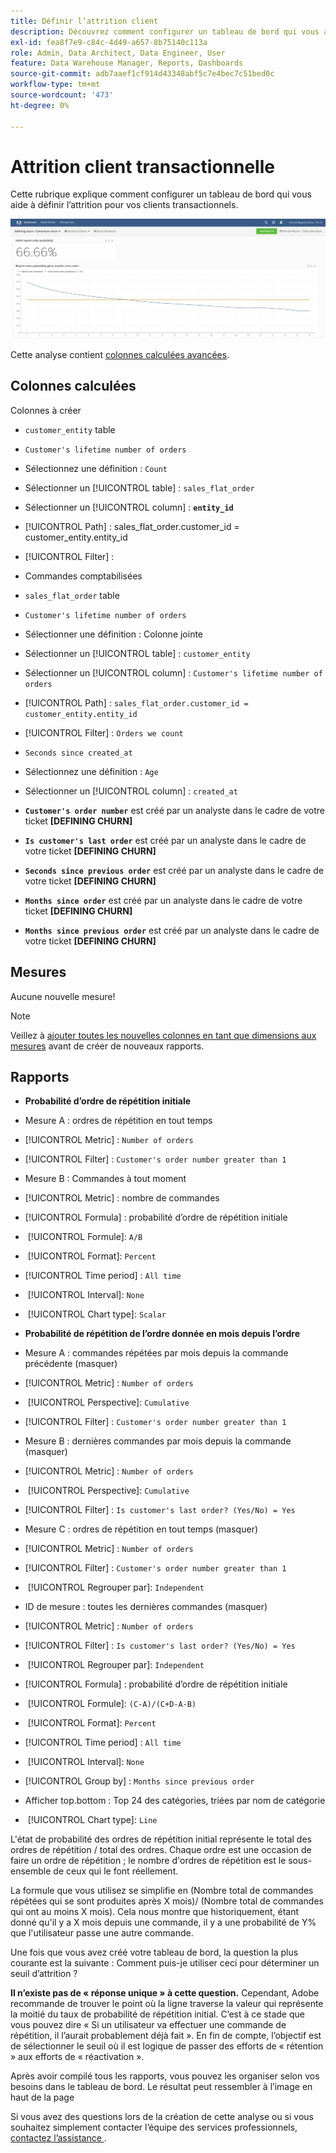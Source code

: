 ```yaml
---
title: Définir l’attrition client
description: Découvrez comment configurer un tableau de bord qui vous aide à définir l’attrition pour vos clients transactionnels.
exl-id: fea8f7e9-c84c-4d49-a657-8b75140c113a
role: Admin, Data Architect, Data Engineer, User
feature: Data Warehouse Manager, Reports, Dashboards
source-git-commit: adb7aaef1cf914d43348abf5c7e4bec7c51bed0c
workflow-type: tm+mt
source-wordcount: '473'
ht-degree: 0%

---
```


# Attrition client transactionnelle

Cette rubrique explique comment configurer un tableau de bord qui vous aide à définir l’attrition pour vos clients transactionnels.

![](../../assets/churn-deashboard.png)

Cette analyse contient [colonnes calculées avancées](../data-warehouse-mgr/adv-calc-columns.md).

## Colonnes calculées

Colonnes à créer

* `customer_entity` table
* `Customer's lifetime number of orders`
* Sélectionnez une définition : `Count`
* Sélectionner un [!UICONTROL table] : `sales_flat_order`
* Sélectionner un [!UICONTROL column] : **`entity_id`**
* [!UICONTROL Path] : sales_flat_order.customer_id = customer_entity.entity_id
* [!UICONTROL Filter] :
* Commandes comptabilisées

* `sales_flat_order` table
* `Customer's lifetime number of orders`
* Sélectionner une définition : Colonne jointe
* Sélectionner un [!UICONTROL table] : `customer_entity`
* Sélectionner un [!UICONTROL column] : `Customer's lifetime number of orders`
* [!UICONTROL Path] : `sales_flat_order.customer_id = customer_entity.entity_id`
* [!UICONTROL Filter] : `Orders we count`

* `Seconds since created_at`
* Sélectionnez une définition : `Age`
* Sélectionner un [!UICONTROL column] : `created_at`

* **`Customer's order number`** est créé par un analyste dans le cadre de votre ticket **[DEFINING CHURN]**
* **`Is customer's last order`** est créé par un analyste dans le cadre de votre ticket **[DEFINING CHURN]**
* **`Seconds since previous order`** est créé par un analyste dans le cadre de votre ticket **[DEFINING CHURN]**
* **`Months since order`** est créé par un analyste dans le cadre de votre ticket **[DEFINING CHURN]**
* **`Months since previous order`** est créé par un analyste dans le cadre de votre ticket **[DEFINING CHURN]**

## Mesures

Aucune nouvelle mesure!

>[!NOTE]
>
>Veillez à [ajouter toutes les nouvelles colonnes en tant que dimensions aux mesures](../data-warehouse-mgr/manage-data-dimensions-metrics.md) avant de créer de nouveaux rapports.

## Rapports

* **Probabilité d’ordre de répétition initiale**
* Mesure A : ordres de répétition en tout temps
* [!UICONTROL Metric] : `Number of orders`
* [!UICONTROL Filter] : `Customer's order number greater than 1`

* Mesure B : Commandes à tout moment
* [!UICONTROL Metric] : nombre de commandes

* [!UICONTROL Formula] : probabilité d’ordre de répétition initiale
* &#x200B;
  [!UICONTROL Formule]: `A/B`
* &#x200B;
  [!UICONTROL Format]: `Percent`

* [!UICONTROL Time period] : `All time`
* &#x200B;
  [!UICONTROL Interval]: `None`
* &#x200B;
  [!UICONTROL Chart type]: `Scalar`

* **Probabilité de répétition de l’ordre donnée en mois depuis l’ordre**
* Mesure A : commandes répétées par mois depuis la commande précédente (masquer)
* [!UICONTROL Metric] : `Number of orders`
* &#x200B;
  [!UICONTROL Perspective]: `Cumulative`
* [!UICONTROL Filter] : `Customer's order number greater than 1`

* Mesure B : dernières commandes par mois depuis la commande (masquer)
* [!UICONTROL Metric] : `Number of orders`
* &#x200B;
  [!UICONTROL Perspective]: `Cumulative`
* [!UICONTROL Filter] : `Is customer's last order? (Yes/No) = Yes`

* Mesure C : ordres de répétition en tout temps (masquer)
* [!UICONTROL Metric] : `Number of orders`
* [!UICONTROL Filter] : `Customer's order number greater than 1`

* &#x200B;
  [!UICONTROL Regrouper par]: `Independent`

* ID de mesure : toutes les dernières commandes (masquer)
* [!UICONTROL Metric] : `Number of orders`
* [!UICONTROL Filter] : `Is customer's last order? (Yes/No) = Yes`

* &#x200B;
  [!UICONTROL Regrouper par]: `Independent`

* [!UICONTROL Formula] : probabilité d’ordre de répétition initiale
* &#x200B;
  [!UICONTROL Formule]: `(C-A)/(C+D-A-B)`
* &#x200B;
  [!UICONTROL Format]: `Percent`

* [!UICONTROL Time period] : `All time`
* &#x200B;
  [!UICONTROL Interval]: `None`
* [!UICONTROL Group by] : `Months since previous order`
* Afficher top.bottom : Top 24 des catégories, triées par nom de catégorie

* &#x200B;
  [!UICONTROL Chart type]: `Line`

L&#39;état de probabilité des ordres de répétition initial représente le total des ordres de répétition / total des ordres. Chaque ordre est une occasion de faire un ordre de répétition ; le nombre d&#39;ordres de répétition est le sous-ensemble de ceux qui le font réellement.

La formule que vous utilisez se simplifie en (Nombre total de commandes répétées qui se sont produites après X mois)/ (Nombre total de commandes qui ont au moins X mois). Cela nous montre que historiquement, étant donné qu&#39;il y a X mois depuis une commande, il y a une probabilité de Y% que l&#39;utilisateur passe une autre commande.

Une fois que vous avez créé votre tableau de bord, la question la plus courante est la suivante : Comment puis-je utiliser ceci pour déterminer un seuil d’attrition ?

**Il n’existe pas de « réponse unique » à cette question.** Cependant, Adobe recommande de trouver le point où la ligne traverse la valeur qui représente la moitié du taux de probabilité de répétition initial. C’est à ce stade que vous pouvez dire « Si un utilisateur va effectuer une commande de répétition, il l’aurait probablement déjà fait ». En fin de compte, l’objectif est de sélectionner le seuil où il est logique de passer des efforts de « rétention » aux efforts de « réactivation ».

Après avoir compilé tous les rapports, vous pouvez les organiser selon vos besoins dans le tableau de bord. Le résultat peut ressembler à l’image en haut de la page

Si vous avez des questions lors de la création de cette analyse ou si vous souhaitez simplement contacter l’équipe des services professionnels, [contactez l’assistance ](https://experienceleague.adobe.com/docs/commerce-knowledge-base/kb/troubleshooting/miscellaneous/mbi-service-policies.html).
